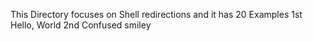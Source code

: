 This Directory focuses on Shell redirections and it has 20 Examples
1st Hello, World
2nd Confused smiley
